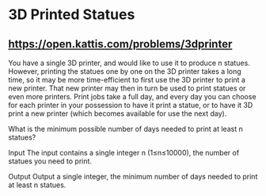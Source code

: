 # 3D Printed Statues
## https://open.kattis.com/problems/3dprinter

You have a single 3D printer, and would like to use it to produce n statues. However, printing the statues one by one on the 3D printer takes a long time, so it may be more time-efficient to first use the 3D printer to print a new printer. That new printer may then in turn be used to print statues or even more printers. Print jobs take a full day, and every day you can choose for each printer in your possession to have it print a statue, or to have it 3D print a new printer (which becomes available for use the next day).

What is the minimum possible number of days needed to print at least n statues?

Input
The input contains a single integer n (1≤n≤10000), the number of statues you need to print.

Output
Output a single integer, the minimum number of days needed to print at least n statues.